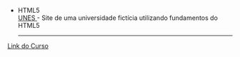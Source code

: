 
<ul>
  <li>HTML5</li>
    <a href="https://github.com/jacksonlmp/Curso_Web_Completo/tree/main/UNES">UNES </a> - Site de uma universidade fictícia utilizando fundamentos do HTML5
    <hr>
  
 
</ul>

<a href="https://www.udemy.com/course/web-completo/">Link do Curso</a>
